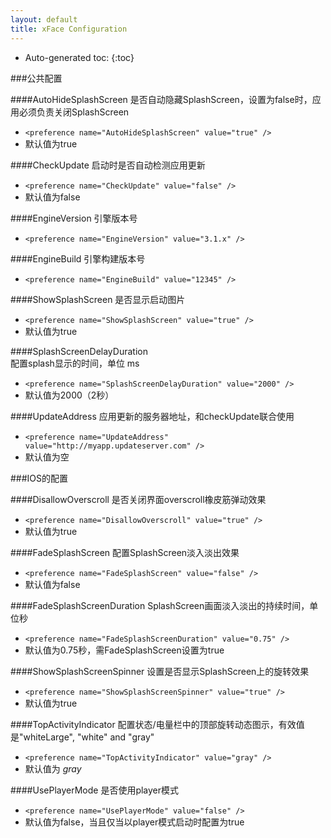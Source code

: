 ```yaml
---
layout: default
title: xFace Configuration
---
```


* Auto-generated toc:
{:toc}

###公共配置

####AutoHideSplashScreen
是否自动隐藏SplashScreen，设置为false时，应用必须负责关闭SplashScreen

- `<preference name="AutoHideSplashScreen" value="true" />`
- 默认值为true

####CheckUpdate
启动时是否自动检测应用更新

- `<preference name="CheckUpdate" value="false" />`
- 默认值为false

####EngineVersion
引擎版本号

- `<preference name="EngineVersion" value="3.1.x" />`

####EngineBuild
引擎构建版本号

- `<preference name="EngineBuild" value="12345" />`   

####ShowSplashScreen
是否显示启动图片

- `<preference name="ShowSplashScreen" value="true" />`
- 默认值为true

####SplashScreenDelayDuration    
配置splash显示的时间，单位 ms

- `<preference name="SplashScreenDelayDuration" value="2000" />`
- 默认值为2000（2秒）

####UpdateAddress
应用更新的服务器地址，和checkUpdate联合使用

- `<preference name="UpdateAddress" value="http://myapp.updateserver.com" />`
- 默认值为空

###IOS的配置

####DisallowOverscroll
是否关闭界面overscroll橡皮筋弹动效果

- `<preference name="DisallowOverscroll" value="true" />`
- 默认值为true

####FadeSplashScreen
配置SplashScreen淡入淡出效果

- `<preference name="FadeSplashScreen" value="false" />`
- 默认值为false

####FadeSplashScreenDuration
SplashScreen画面淡入淡出的持续时间，单位秒

- `<preference name="FadeSplashScreenDuration" value="0.75" />`
- 默认值为0.75秒，需FadeSplashScreen设置为true

####ShowSplashScreenSpinner
设置是否显示SplashScreen上的旋转效果

- `<preference name="ShowSplashScreenSpinner" value="true" />`
- 默认值为true

####TopActivityIndicator
配置状态/电量栏中的顶部旋转动态图示，有效值是"whiteLarge", "white" and "gray"

- `<preference name="TopActivityIndicator" value="gray" />`
- 默认值为 *gray*

####UsePlayerMode
是否使用player模式

- `<preference name="UsePlayerMode" value="false" />`
- 默认值为false，当且仅当以player模式启动时配置为true 
